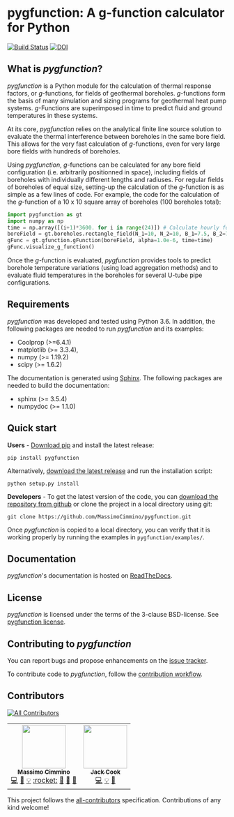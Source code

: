 # pygfunction: A g-function calculator for Python

[![Build Status](https://travis-ci.org/MassimoCimmino/pygfunction.svg?branch=master)](https://travis-ci.org/MassimoCimmino/pygfunction)
[![DOI](https://zenodo.org/badge/100305705.svg)](https://zenodo.org/badge/latestdoi/100305705)


## What is *pygfunction*?

*pygfunction* is a Python module for the calculation of thermal response
factors, or *g*-functions, for fields of geothermal boreholes. *g*-functions
form the basis of many simulation and sizing programs for geothermal heat pump
systems. *g*-Functions are superimposed in time to predict fluid and ground
temperatures in these systems.

At its core, *pygfunction* relies on the analytical finite line source solution
to evaluate the thermal interference between boreholes in the same bore field.
This allows for the very fast calculation of *g*-functions, even for very large
bore fields with hundreds of boreholes.

Using *pygfunction*, *g*-functions can be calculated for any bore field
configuration (i.e. arbitrarily positionned in space), including fields of
boreholes with individually different lengths and radiuses. For regular fields
of boreholes of equal size, setting-up the calculation of the *g*-function is
as simple as a few lines of code. For example, the code for the calculation of
the *g*-function of a 10 x 10 square array of boreholes (100 boreholes
total):

```python
import pygfunction as gt
import numpy as np
time = np.array([(i+1)*3600. for i in range(24)]) # Calculate hourly for one day
boreField = gt.boreholes.rectangle_field(N_1=10, N_2=10, B_1=7.5, B_2=7.5, H=150., D=4., r_b=0.075)
gFunc = gt.gfunction.gFunction(boreField, alpha=1.0e-6, time=time)
gFunc.visualize_g_function()
```

Once the *g*-function is evaluated, *pygfunction* provides tools to predict
borehole temperature variations (using load aggregation methods) and to evaluate
fluid temperatures in the boreholes for several U-tube pipe configurations.


## Requirements

*pygfunction* was developed and tested using Python 3.6. In addition, the
following packages are needed to run *pygfunction* and its examples:
- Coolprop (>=6.4.1)
- matplotlib (>= 3.3.4),
- numpy (>= 1.19.2)
- scipy (>= 1.6.2)

The documentation is generated using [Sphinx](http://www.sphinx-doc.org). The
following packages are needed to build the documentation:
- sphinx (>= 3.5.4)
- numpydoc (>= 1.1.0)


## Quick start

**Users** - [Download pip](https://pip.pypa.io/en/latest/) and install the latest release:

```
pip install pygfunction
```

Alternatively, [download the latest release](https://github.com/MassimoCimmino/pygfunction/releases) and run the installation script:

```
python setup.py install
```

**Developers** - To get the latest version of the code, you can [download the
repository from github](https://github.com/MassimoCimmino/pygfunction) or clone
the project in a local directory using git:

```
git clone https://github.com/MassimoCimmino/pygfunction.git
```

Once *pygfunction* is copied to a local directory, you can verify that it is
working properly by running the examples in `pygfunction/examples/`.


## Documentation

*pygfunction*'s documentation is hosted on
[ReadTheDocs](https://pygfunction.readthedocs.io).


## License

*pygfunction* is licensed under the terms of the 3-clause BSD-license.
See [pygfunction license](LICENSE.md).


## Contributing to *pygfunction*

You can report bugs and propose enhancements on the
[issue tracker](https://github.com/MassimoCimmino/pygfunction/issues).

To contribute code to *pygfunction*, follow the
[contribution workflow](CONTRIBUTING.md).


## Contributors

<!-- ALL-CONTRIBUTORS-BADGE:START - Do not remove or modify this section -->
[![All Contributors](https://img.shields.io/badge/all_contributors-2-orange.svg?style=flat-square)](#contributors-)
<!-- ALL-CONTRIBUTORS-BADGE:END -->

<!-- ALL-CONTRIBUTORS-LIST:START - Do not remove or modify this section -->
<!-- prettier-ignore-start -->
<!-- markdownlint-disable -->
<table>
  <tr>
    <td align="center"><a href="https://www.polymtl.ca/expertises/en/cimmino-massimo"><img src="https://avatars.githubusercontent.com/u/23085996?v=4?s=100" width="100px;" alt=""/><br /><sub><b>Massimo Cimmino</b></sub></a><br /><a href="https://github.com/MassimoCimmino/pygfunction/commits?author=MassimoCimmino" title="Code">💻</a> <a href="https://github.com/MassimoCimmino/pygfunction/commits?author=MassimoCimmino" title="Documentation">📖</a> <a href="#example-MassimoCimmino" title="Examples">💡</a> <a href="http://www.ibpsa.org/proceedings/eSimPapers/2018/2-3-A-4.pdf" title="Founder">:rocket:</a> <a href="#ideas-MassimoCimmino" title="Ideas, Planning, & Feedback">🤔</a> <a href="#maintenance-MassimoCimmino" title="Maintenance">🚧</a> <a href="https://github.com/MassimoCimmino/pygfunction/pulls?q=is%3Apr+reviewed-by%3AMassimoCimmino" title="Reviewed Pull Requests">👀</a></td>
    <td align="center"><a href="https://github.com/j-c-cook"><img src="https://avatars.githubusercontent.com/u/39248734?v=4?s=100" width="100px;" alt=""/><br /><sub><b>Jack Cook</b></sub></a><br /><a href="https://github.com/MassimoCimmino/pygfunction/commits?author=j-c-cook" title="Code">💻</a> <a href="#example-j-c-cook" title="Examples">💡</a> <a href="#ideas-j-c-cook" title="Ideas, Planning, & Feedback">🤔</a></td>
  </tr>
</table>

<!-- markdownlint-restore -->
<!-- prettier-ignore-end -->

<!-- ALL-CONTRIBUTORS-LIST:END -->

This project follows the [all-contributors](https://github.com/all-contributors/all-contributors) specification. Contributions of any kind welcome!
